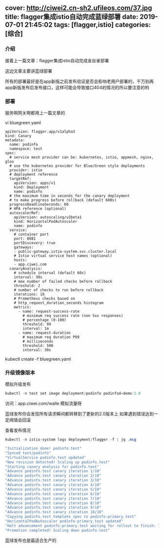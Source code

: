 cover: http://ciwei2.cn-sh2.ufileos.com/37.jpg
title: flagger集成istio自动完成蓝绿部署
date: 2019-07-01 21:45:02
tags: [flagger,istio]
categories: [综合]
---
### 介绍

接着上一篇文章：flagger集成istio自动完成金丝雀部署

这边文章主要讲蓝绿部署

所有的部署最好是在app新版之前发布验证是否会影响老用户部署的，千万别再app新版发布后发布接口，这样可能会导致接口404的情况的所以要注意的哟

<!--more-->

### 部署

服务啊网关啊都用上一篇文章的

vi bluegreen.yaml

```
apiVersion: flagger.app/v1alpha3
kind: Canary
metadata:
  name: podinfo
  namespace: test
spec:
  # service mesh provider can be: kubernetes, istio, appmesh, nginx, gloo
  # use the kubernetes provider for Blue/Green style deployments
  provider: istio
  # deployment reference
  targetRef:
    apiVersion: apps/v1
    kind: Deployment
    name: podinfo
  # the maximum time in seconds for the canary deployment
  # to make progress before rollback (default 600s)
  progressDeadlineSeconds: 60
  # HPA reference (optional)
  autoscalerRef:
    apiVersion: autoscaling/v2beta1
    kind: HorizontalPodAutoscaler
    name: podinfo
  service:
    # container port
    port: 8081
    portDiscovery: true
    gateways:
    - public-gateway.istio-system.svc.cluster.local
    # Istio virtual service host names (optional)
    hosts:
    - app.ciwei.com
  canaryAnalysis:
    # schedule interval (default 60s)
    interval: 30s
    # max number of failed checks before rollback
    threshold: 2
    # number of checks to run before rollback
    iterations: 10
    # Prometheus checks based on 
    # http_request_duration_seconds histogram
    metrics:
      - name: request-success-rate
        # minimum req success rate (non 5xx responses)
        # percentage (0-100)
        threshold: 99
        interval: 1m
      - name: request-duration
        # maximum req duration P99
        # milliseconds
        threshold: 500
        interval: 30s
```

kubectl create -f bluegreen.yaml

### 升级镜像版本

模拟升级发布

```java
kubectl -n test set image deployment/podinfo podinfod=demo:2.0
```

访问：app.ciwei.com/walle 模拟流量呀

蓝绿发布你会发现所有请求瞬间都转移到了更新的2.0版本上 如果遇到错误达到一定阀值会回滚

查看发布情况

```java
kubectl -n istio-system logs deployment/flagger -f | jq .msg

"Initialization done! podinfo.test"
"Synced test/podinfo"
"VirtualService podinfo.test updated"
"New revision detected! Scaling up podinfo.test"
"Starting canary analysis for podinfo.test"
"Advance podinfo.test canary iteration 1/10"
"Advance podinfo.test canary iteration 2/10"
"Advance podinfo.test canary iteration 3/10"
"Advance podinfo.test canary iteration 4/10"
"Advance podinfo.test canary iteration 5/10"
"Advance podinfo.test canary iteration 6/10"
"Advance podinfo.test canary iteration 7/10"
"Advance podinfo.test canary iteration 8/10"
"Advance podinfo.test canary iteration 9/10"
"Advance podinfo.test canary iteration 10/10"
"Copying podinfo.test template spec to podinfo-primary.test"
"HorizontalPodAutoscaler podinfo-primary.test updated"
"Halt advancement podinfo-primary.test waiting for rollout to finish: 1 old replicas are pending termination"
"Promotion completed! Scaling down podinfo.test"
```

蓝绿发布也是最适合生产的